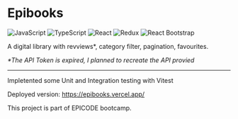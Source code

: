 # Epibooks

![JavaScript](https://img.shields.io/badge/-JavaScript-333?style=flat&logo=javascript)
![TypeScript](https://img.shields.io/badge/-TypeScript-333?style=flat&logo=typescript)
![React](https://img.shields.io/badge/-React-333?style=flat&logo=react)
![Redux](https://img.shields.io/badge/-Redux-333?style=flat&logo=redux&logoColor=%23764ABC)
![React Bootstrap](https://img.shields.io/badge/-React_Bootstrap-333?style=flat&logo=reactbootstrap)

A digital library with revviews*, category filter, pagination, favourites.

_*The API Token is expired, I planned to recreate the API provied_

----

Impletented some Unit and Integration testing with Vitest

Deployed version: https://epibooks.vercel.app/


This project is part of EPICODE bootcamp.
